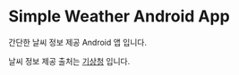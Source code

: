 # Simple Weather Android App

간단한 날씨 정보 제공 Android 앱 입니다.

날씨 정보 제공 출처는 [기상청](https://www.weather.go.kr/w/index.do) 입니다.